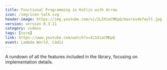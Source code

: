 ```yaml
---
title: Functional Programming in Kotlin with Arrow
icon: /img/icon-talk.svg
header-image: https://img.youtube.com/vi/IL5XzaCMKpQ/maxresdefault.jpg
version: version 0.3.11
category: videos
tags: [core]
link: https://www.youtube.com/watch?v=IL5XzaCMKpQ
event: Lambda World, Cádiz
---
```

A rundown of all the features included in the library, focusing on implementation details.
